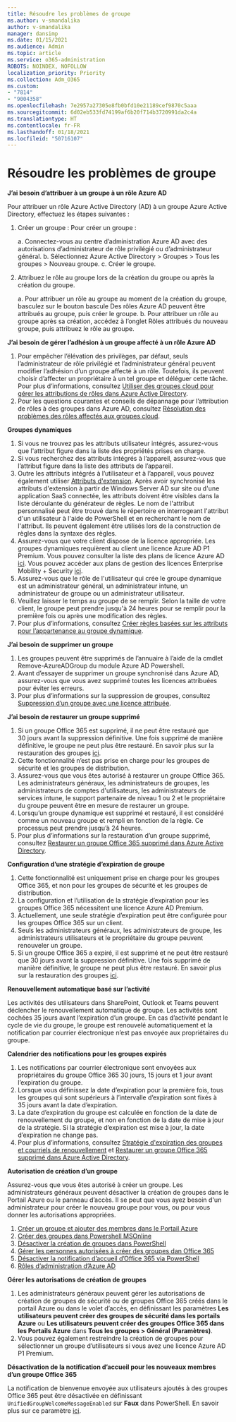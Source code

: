 ```yaml
---
title: Résoudre les problèmes de groupe
ms.author: v-smandalika
author: v-smandalika
manager: dansimp
ms.date: 01/15/2021
ms.audience: Admin
ms.topic: article
ms.service: o365-administration
ROBOTS: NOINDEX, NOFOLLOW
localization_priority: Priority
ms.collection: Adm_O365
ms.custom:
- "7814"
- "9004358"
ms.openlocfilehash: 7e2957a27305e8fb0bfd10e21189cef9870c5aaa
ms.sourcegitcommit: 6d02eb533fd74199af6b20f714b3720991da2c4a
ms.translationtype: HT
ms.contentlocale: fr-FR
ms.lasthandoff: 01/18/2021
ms.locfileid: "50716107"
---
```

# <a name="troubleshoot-group-issues"></a>Résoudre les problèmes de groupe

**J’ai besoin d’attribuer à un groupe à un rôle Azure AD**

Pour attribuer un rôle Azure Active Directory (AD) à un groupe Azure Active Directory, effectuez les étapes suivantes :

1. Créer un groupe : Pour créer un groupe :

    a. Connectez-vous au centre d’administration Azure AD avec des autorisations d’administrateur de rôle privilégié ou d’administrateur général. 
    b. Sélectionnez Azure Active Directory > Groupes > Tous les groupes > Nouveau groupe. 
    c. Créer le groupe.

2. Attribuez le rôle au groupe lors de la création du groupe ou après la création du groupe.

    a. Pour attribuer un rôle au groupe au moment de la création du groupe, basculez sur le bouton bascule Des rôles Azure AD peuvent être attribués au groupe, puis créer le groupe.
    b. Pour attribuer un rôle au groupe après sa création, accédez à l’onglet Rôles attribués du nouveau groupe, puis attribuez le rôle au groupe.

**J’ai besoin de gérer l’adhésion à un groupe affecté à un rôle Azure AD**

1. Pour empêcher l’élévation des privilèges, par défaut, seuls l’administrateur de rôle privilégié et l’administrateur général peuvent modifier l’adhésion d’un groupe affecté à un rôle. Toutefois, ils peuvent choisir d’affecter un propriétaire à un tel groupe et déléguer cette tâche. Pour plus d’informations, consultez [Utiliser des groupes cloud pour gérer les attributions de rôles dans Azure Active Directory](https://docs.microsoft.com/azure/active-directory/roles/groups-concept).
2. Pour les questions courantes et conseils de dépannage pour l’attribution de rôles à des groupes dans Azure AD, consultez [Résolution des problèmes des rôles affectés aux groupes cloud](https://docs.microsoft.com/azure/active-directory/roles/groups-faq-troubleshooting).

**Groupes dynamiques**

1. Si vous ne trouvez pas les attributs utilisateur intégrés, assurez-vous que l'attribut figure dans la liste des propriétés prises en charge.
2. Si vous recherchez des attributs intégrés à l’appareil, assurez-vous que l’attribut figure dans la liste des attributs de l’appareil. 
3. Outre les attributs intégrés à l’utilisateur et à l’appareil, vous pouvez également utiliser [Attributs d'extension](https://docs.microsoft.com/azure/active-directory/enterprise-users/groups-dynamic-membership#extension-properties-and-custom-extension-properties). Après avoir synchronisé les attributs d'extension à partir de Windows Server AD sur site ou d'une application SaaS connectée, les attributs doivent être visibles dans la liste déroulante du générateur de règles. Le nom de l'attribut personnalisé peut être trouvé dans le répertoire en interrogeant l'attribut d'un utilisateur à l'aide de PowerShell et en recherchant le nom de l'attribut. Ils peuvent également être utilisés lors de la construction de règles dans la syntaxe des règles.
4. Assurez-vous que votre client dispose de la licence appropriée. Les groupes dynamiques requièrent au client une licence Azure AD P1 Premium. Vous pouvez consulter la liste des plans de licence Azure AD [ici](https://azure.microsoft.com/pricing/details/active-directory/). Vous pouvez accéder aux plans de gestion des licences Enterprise Mobility + Security [ici](https://www.microsoft.com/microsoft-365/enterprise-mobility-security/compare-plans-and-pricing).
5. Assurez-vous que le rôle de l'utilisateur qui crée le groupe dynamique est un administrateur général, un administrateur intune, un administrateur de groupe ou un administrateur utilisateur.
6. Veuillez laisser le temps au groupe de se remplir. Selon la taille de votre client, le groupe peut prendre jusqu'à 24 heures pour se remplir pour la première fois ou après une modification des règles.
7. Pour plus d’informations, consultez [Créer règles basées sur les attributs pour l’appartenance au groupe dynamique](https://docs.microsoft.com/azure/active-directory/enterprise-users/groups-dynamic-membership).

**J’ai besoin de supprimer un groupe**

1. Les groupes peuvent être supprimés de l’annuaire à l’aide de la cmdlet Remove-AzureADGroup du module Azure AD Powershell.
2. Avant d’essayer de supprimer un groupe synchronisé dans Azure AD, assurez-vous que vous avez supprimé toutes les licences attribuées pour éviter les erreurs.
3. Pour plus d’informations sur la suppression de groupes, consultez [Suppression d’un groupe avec une licence attribuée](https://docs.microsoft.com/azure/active-directory/enterprise-users/licensing-group-advanced#deleting-a-group-with-an-assigned-license).

**J’ai besoin de restaurer un groupe supprimé**

1. Si un groupe Office 365 est supprimé, il ne peut être restauré que 30 jours avant la suppression définitive. Une fois supprimé de manière définitive, le groupe ne peut plus être restauré. En savoir plus sur la restauration des groupes [ici](https://docs.microsoft.com/azure/active-directory/enterprise-users/groups-restore-deleted).
2. Cette fonctionnalité n’est pas prise en charge pour les groupes de sécurité et les groupes de distribution.
3. Assurez-vous que vous êtes autorisé à restaurer un groupe Office 365. Les administrateurs généraux, les administrateurs de groupes, les administrateurs de comptes d'utilisateurs, les administrateurs de services intune, le support partenaire de niveau 1 ou 2 et le propriétaire du groupe peuvent être en mesure de restaurer un groupe.
4. Lorsqu’un groupe dynamique est supprimé et restauré, il est considéré comme un nouveau groupe et rempli en fonction de la règle. Ce processus peut prendre jusqu’à 24 heures.
5. Pour plus d’informations sur la restauration d’un groupe supprimé, consultez [Restaurer un groupe Office 365 supprimé dans Azure Active Directory](https://docs.microsoft.com/azure/active-directory/enterprise-users/groups-restore-deleted).

**Configuration d’une stratégie d’expiration de groupe**

1. Cette fonctionnalité est uniquement prise en charge pour les groupes Office 365, et non pour les groupes de sécurité et les groupes de distribution.
2. La configuration et l’utilisation de la stratégie d’expiration pour les groupes Office 365 nécessitent une licence Azure AD Premium.
3. Actuellement, une seule stratégie d’expiration peut être configurée pour les groupes Office 365 sur un client.
4. Seuls les administrateurs généraux, les administrateurs de groupe, les administrateurs utilisateurs et le propriétaire du groupe peuvent renouveler un groupe.
5. Si un groupe Office 365 a expiré, il est supprimé et ne peut être restauré que 30 jours avant la suppression définitive. Une fois supprimé de manière définitive, le groupe ne peut plus être restauré. En savoir plus sur la restauration des groupes [ici](https://docs.microsoft.com/azure/active-directory/enterprise-users/groups-restore-deleted).

**Renouvellement automatique basé sur l’activité**

Les activités des utilisateurs dans SharePoint, Outlook et Teams peuvent déclencher le renouvellement automatique de groupe. Les activités sont cochées 35 jours avant l’expiration d’un groupe. En cas d’activité pendant le cycle de vie du groupe, le groupe est renouvelé automatiquement et la notification par courrier électronique n’est pas envoyée aux propriétaires du groupe.

**Calendrier des notifications pour les groupes expirés**

1. Les notifications par courrier électronique sont envoyées aux propriétaires du groupe Office 365 30 jours, 15 jours et 1 jour avant l’expiration du groupe.
2. Lorsque vous définissez la date d’expiration pour la première fois, tous les groupes qui sont supérieurs à l’intervalle d’expiration sont fixés à 35 jours avant la date d’expiration.
3. La date d’expiration du groupe est calculée en fonction de la date de renouvellement du groupe, et non en fonction de la date de mise à jour de la stratégie. Si la stratégie d’expiration est mise à jour, la date d’expiration ne change pas.
4. Pour plus d’informations, consultez [Stratégie d'expiration des groupes et courriels de renouvellement](https://docs.microsoft.com/azure/active-directory/enterprise-users/groups-lifecycle) et [Restaurer un groupe Office 365 supprimé dans Azure Active Directory](https://docs.microsoft.com/azure/active-directory/enterprise-users/groups-restore-deleted).

**Autorisation de création d’un groupe**

Assurez-vous que vous êtes autorisé à créer un groupe. Les administrateurs généraux peuvent désactiver la création de groupes dans le Portail Azure ou le panneau d’accès. Il se peut que vous ayez besoin d'un administrateur pour créer le nouveau groupe pour vous, ou pour vous donner les autorisations appropriées.

1. [Créer un groupe et ajouter des membres dans le Portail Azure](https://docs.microsoft.com/azure/active-directory/fundamentals/active-directory-groups-create-azure-portal)
2. [Créer des groupes dans Powershell MSOnline](https://docs.microsoft.com/azure/active-directory/enterprise-users/groups-settings-v2-cmdlets#create-groups)
3. [Désactiver la création de groupes dans PowerShell](https://docs.microsoft.com/azure/active-directory/enterprise-users/groups-settings-v2-cmdlets#disable-group-creation-by-your-users) 
4. [Gérer les personnes autorisées à créer des groupes dan Office 365](https://docs.microsoft.com/microsoft-365/solutions/manage-creation-of-groups) 
5. [Désactiver la notification d’accueil d’Office 365 via PowerShell](https://docs.microsoft.com/powershell/module/exchange/set-unifiedgroup)
6. [Rôles d’administration d’Azure AD](https://docs.microsoft.com/azure/active-directory/roles/permissions-reference)

**Gérer les autorisations de création de groupes**

1. Les administrateurs généraux peuvent gérer les autorisations de création de groupes de sécurité ou de groupes Office 365 créés dans le portail Azure ou dans le volet d’accès, en définissant les paramètres **Les utilisateurs peuvent créer des groupes de sécurité dans les portails Azure** ou **Les utilisateurs peuvent créer des groupes Office 365 dans les Portails Azure** dans **Tous les groupes > Général (Paramètres)**.
2. Vous pouvez également restreindre la création de groupes pour sélectionner un groupe d’utilisateurs si vous avez une licence Azure AD P1 Premium.

**Désactivation de la notification d’accueil pour les nouveaux membres d’un groupe Office 365**

La notification de bienvenue envoyée aux utilisateurs ajoutés à des groupes Office 365 peut être désactivée en définissant `UnifiedGroupWelcomeMessageEnabled` sur **Faux** dans PowerShell. En savoir plus sur ce paramètre [ici](https://docs.microsoft.com/powershell/module/exchange/set-unifiedgroup).













